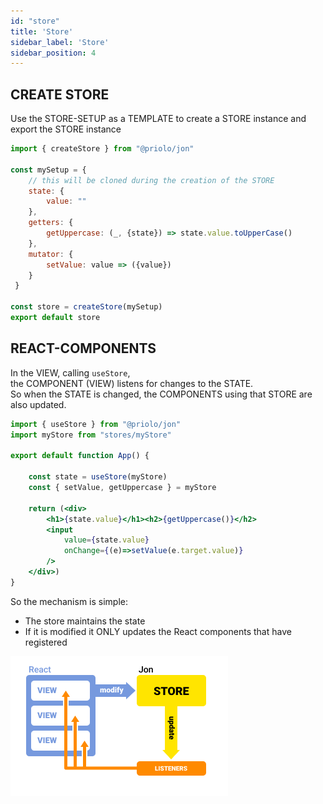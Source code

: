 ```yaml
---
id: "store"
title: 'Store'
sidebar_label: 'Store'
sidebar_position: 4
---
```



## CREATE STORE
Use the STORE-SETUP as a TEMPLATE to create a STORE instance
and export the STORE instance

```js title="stores/myStore.js"
import { createStore } from "@priolo/jon"

const mySetup = { 
	// this will be cloned during the creation of the STORE
	state: {
		value: ""
	},
	getters: {
		getUppercase: (_, {state}) => state.value.toUpperCase()
	},
	mutator: {
		setValue: value => ({value})
	}
 }

const store = createStore(mySetup)
export default store
```


## REACT-COMPONENTS
In the VIEW, calling `useStore`,  
the COMPONENT (VIEW) listens for changes to the STATE.  
So when the STATE is changed, the COMPONENTS using that STORE are also updated.

```jsx title="App.jsx"
import { useStore } from "@priolo/jon"
import myStore from "stores/myStore"

export default function App() {

  	const state = useStore(myStore)
	const { setValue, getUppercase } = myStore

  	return (<div>
		<h1>{state.value}</h1><h2>{getUppercase()}</h2>
		<input 
			value={state.value} 
			onChange={(e)=>setValue(e.target.value)} 
		/>
	</div>)
}
```

So the mechanism is simple:
- The store maintains the state  
- If it is modified it ONLY updates the React components that have registered  

![schema 1](/img/schema-1.png)